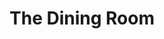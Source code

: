 ---
layout: productions
title: The Dining Room
year: 1988
image:
category:
details:
  Theatre: Players by the Sea
cast:
crew:
  Director: Michael Lipp
external_links:
---